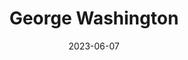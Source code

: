 ---
title: "George Washington"
type: person
born-on: 1732-02-22
date: 2023-06-07
died-on: 1799-12-14
hashtag: george-washington
related:
  - Washington
tags:
  - American
  - politician
  - president
  - human being
  - dead at the moment
---